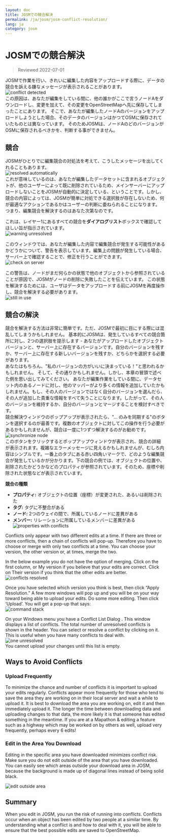 ```yaml
---
layout: doc
title: JOSMでの競合解決
permalink: /ja/josm/josm-conflict-resolution/
lang: ja
category: josm
---
```


JOSMでの競合解決
====================

> Reviewed 2022-07-01  

JOSMで作業を行い、きれいに編集した内容をアップロードする際に、データの競合を訴える嫌なメッセージが表示されることがあります。  
![conflict detected][]  
この原因は、あなたが編集をしている間に、他の誰かがここで言うノードAをダウンロードし、変更を加えて、その変更をOpenStreetMapへ先に保存してしまったことにあります。 そこで、あなたが編集したノードAのバージョンをアップロードしようとした場合、そのデータのバージョンはかつてOSMに保存されていたものとは異なっています。 そのためJOSMは、ノードAのどのバージョンがOSMに保存されるべきかを、判断する事ができません。  

競合
----------

JOSMがひとりでに編集競合の対処法を考えて、こうしたメッセージを出してくれることもあります。  
![resolved automatically][]  
これが意味しているのは、あなたが編集したデータセットに含まれるオブジェクトが、他のユーザーによって既に削除されているため、メインサーバーにアップロードしないことをJOSMが自動的に決定している、ということです。しかし、競合の内容によっては、JOSMが簡単に対処できる選択肢が存在しないため、何が最適なアクションであるかはユーザーの判断に委ねられることになります。 つまり、編集競合を解決するのはあなた次第なのです。  

これは、レイヤー1にあるすべての競合を**ダイアログリスト**ボックスで確認してほしい旨が指示されています。  
![warning unresolved][]  

このウィンドウでは、あなたが編集した内容で編集競合が発生する可能性があるかどうかについて、警告を表示しています。編集上の問題が発生している場合、サーバー上で確認することで、修正を行うことができます。  
![check on server][]  

この警告は、ノードがまだ何らかの状態で他のオブジェクトから参照されていることが原因で、JOSMがノードの削除に失敗したことを伝えています。 この状態を解決するためには、ユーザはデータをアップロードする前にJOSMを再度操作し、競合を解決する必要があります。  
![still in use][]  

競合の解決
--------------------

競合を解決する方法は非常に簡単です。ただ、JOSMで最初に目にする際には混乱してしまうかもしれません。 基本的にJOSMは、発生しているすべての競合箇所に対し、2つの選択肢を提示します - あなたがアップロードしたオブジェクトバージョンと、サーバー上に存在するバージョンです。自分のバージョンを残すか、サーバー上に存在する新しいバージョンを残すか、どちらかを選択する必要があります。  
あなたはもちろん、"私のバージョンの方がいいに決まっている！"と思われるかもしれません。 そして、その通りかもしれません。しかし、本章の冒頭で述べた例を思い出してみてください。 あなたが編集作業をしている間に、データセット内のあるノードに対し、他のマッパーがより多くの情報を追加していたかもしれません。もし、その人のバージョンではなく自分のバージョンを選んだら、その人が追加した貴重な情報をすべて失うことになります。したがって、その人のバージョンを維持するか、自分のバージョンとマージすることを検討すべきです。  
競合解決ウィンドウのポップアップが表示されたら、"... のみを同期する"のボタンを選択するのが最善です。複数のオブジェクトに対してこの操作を行う必要があるかもしれませんが、競合は一度に1つずつ解決するのがお勧めです。  
![synchronize node][]  
このボタンをクリックするとポップアップウィンドウが表示され、競合の詳細が表示されます。複雑なエラーメッセージに見えるかもしれませんが、むしろ内容はシンプルです。一番上のタブにある赤い四角いマークで、どのような編集競合が発生しているかが分かります。下の競合の例では、オブジェクトの位置や、削除されたかどうかなどのプロパティが参照されています。そのため、座標や削除された状態などが表示されています。  

**競合の種類**

- **プロパティ:**  オブジェクトの位置（座標）が変更された、あるいは削除された  
- **タグ:**  タグに不整合がある  
- **ノード:**  2つのウェイの間で、所属しているノードに差異がある  
- **メンバー:**  リレーションに所属しているメンバーに差異がある  
![properties with conflicts][]  

Conflicts only appear with two different edits at a time.  If there are three or more conflicts, then a chain of conflicts will pop-up.  Therefore you have to choose or merge with only two conflicts at a time.  You can choose your version, the other version or, at times, merge the two.  

In the below example you do not have the option of merging. Click on the first column, or My version if you believe that your edits are correct. Click on Their version if you think that the other edits are better.  
![conflicts resolved][]  

Once you have selected which version you think is best, then click “Apply Resolution.”  A few more windows will pop up and you will be on your way toward being able to upload your edits. Do some more editing.  Then click ‘Upload’.  You will get a pop-up that says:  
![command stack][]  

On your Windows menu you have a Conflict List Dialog . This window displays a list of conflicts. The total number of unresolved conflicts is shown in the header. You can select or resolve a conflict by clicking on it. This is useful when you have many conflicts to deal with.  
![one unresolved][]  
You cannot upload your changes until this list is empty.  

Ways to Avoid Conflicts
------------------------

### Upload Frequently

To minimize the chance and number of conflicts it is important to upload your edits regularly.  Conflicts appear more frequently for those who tend to save the area they are working on in their local server and wait a while to upload it.  It is best to download the area you are working on, edit it and then immediately upload it.  The longer the time between downloading data and uploading changes to that data, the more likely it is that someone has edited something in the meantime. If you are at a Mapathon & editing a feature such as a highway which may be worked on by others as well, upload very frequently, perhaps every 6 edits!  

### Edit in the Area You Download

Editing in the specific area you have downloaded minimizes conflict risk.  Make sure you do not edit outside of the area that you have downloaded.  You can easily see which areas outside your download area in JOSM, because the background is made up of diagonal lines instead of being solid black.  

![edit outside area][]  

Summary
--------
When you edit in JOSM, you run the risk of running into conflicts.  Conflicts occur when an object has been edited by two people at a similar time.  By understanding what a conflict is and how to deal with it, you will be able to ensure that the best possible edits are saved to OpenStreetMap.  


<!-- More stuff, could go into an additional chapter - DO NOT TRANSLATE
## Appendix. More Specific Conflicts

### Tag Conflicts

If the tags of one version of an objects are different from the tags of
another version, the Conflict dialog shows a ![]({{site.baseurl}}/images/intermediate/en_conflict_resolution_image08.png)in
the tab Tags. Click on the tab to display a dialog for resolving tag
conflicts.

There are three tables displayed in this dialog, from left to right:

1.  My version: shows the tags of the first object version participating
    in this conflict. These are usually the tags of the object version
    in your local data set.
2.  Merged version: shows the merged tags. This table is initially
    empty. The more tag conflicts you resolve, the more tag values will
    we be displayed in this table.
3.  Their version: shows the tags of the second object version
    participating in this conflict. These are usually the tags of the
    object version currently stored on the server.

In the example below both versions have a tag "name". The values in the
two object versions are different, though, and JOSM therefore displays
the row with a red background. The value of the first version is
"Secondary School", the opposite version has a value "Elementary
School". You now have to decide which of these values you want to keep
and which you want to discard.

![]({{site.baseurl}}/images/intermediate/en_conflict_resolution_image07.png)

Click on the value you want to keep, in the example for instance on the
value on the left. If you either double-click on the value or click on
![]({{site.baseurl}}/images/intermediate/en_conflict_resolution_image21.png), you decide to keep the value and to discard the
opposite value. The table in the middle now displays the value to keep
and the background color turns to green.

![]({{site.baseurl}}/images/intermediate/en_conflict_resolution_image10.png)

When the button Apply Resolutionis enabled you can apply your decision.
The values you've chosen will be applied and the dialog will be closed.

![]({{site.baseurl}}/images/intermediate/en_conflict_resolution_image03.png)

## Resolving differences in the node list of two versions of a way

If you see the symbol ![]({{site.baseurl}}/images/intermediate/en_conflict_resolution_image08.png)in the tab Nodesthen you
have to resolve differences in the list of
[nodes](http://josm.openstreetmap.de/wiki/Help/Concepts/Object)of two
[ways](http://josm.openstreetmap.de/wiki/Help/Concepts/Object). There
are three columns in the respective panel (see screen shot below):

1.  the leftmost table displays the list of nodes of the the local
    object version
2.  the rightmost table displays the list of nodes of the the server
    object version
3.  the table in the middle shows the list of nodes of the merged ways

Initially, the middle table is empty. You should now decide which nodes
to keep from the local dataset (the leftmost table) and which from the
server dataset (the rightmost table).

![]({{site.baseurl}}/images/intermediate/en_conflict_resolution_image24.png)

### 標準のワークフロー

The standard workflow to resolve conflicts in the node lists of two
[object
versions](http://josm.openstreetmap.de/wiki/Help/Concepts/Object)consists
of three steps:

1.  Pick nodes from either object version and reorder the resulting node
    list if necessary
2.  Freezethe resulting merged node list by clicking on the button
    ![]({{site.baseurl}}/images/intermediate/en_conflict_resolution_image16.png). When you freeze the merged node list you
    tell JOSM that all conflicts in the node list are resolved.
3.  Apply the resolution

### A simple workflow: Keep the node list from your local object version

The following example shows the workflow when you decide to keep all nodes in the same order from your local object version.

-   First, select all elements in the leftmost table (either using the mouse or by 
    pressing Ctrl-A in the table) (see next screen shot):

    ![]({{site.baseurl}}/images/intermediate/en_conflict_resolution_image04.png)

-   Then, click 
    ![]({{site.baseurl}}/images/intermediate/en_conflict_resolution_image19.png)
    to copy the selected nodes to the middle table with the merged nodes:

    ![]({{site.baseurl}}/images/intermediate/en_conflict_resolution_image01.png)

-   Finally, click
    ![]({{site.baseurl}}/images/intermediate/en_conflict_resolution_image16.png)
    to freeze the resulting merged node list:

    ![]({{site.baseurl}}/images/intermediate/en_conflict_resolution_image20.png)

    The symbol in the nodes tab now switched to 
    ![]({{site.baseurl}}/images/intermediate/en_conflict_resolution_image00.png)
    and you can apply the merge decisions.

### Support for comparing node lists

It can be difficult to find the differences between the node list of of two object versions, in particular for ways with many nodes.

The Conflict Dialog supports you in finding the differences. It can compare two of the node lists displayed ("my" node list, the merged node list, and "their" node list) and it can render the differences between them with specific background colors.

From the following combo box you can select which pair of node lists to compare:

![]({{site.baseurl}}/images/intermediate/en_conflict_resolution_image15.png)

1.  My with Their: compares the leftmost table with the rightmost table
    in the Conflict Dialog
2.  My with Merged: compares the leftmost table with the middle table in
    the Conflict Dialog
3.  Their with Merge: compares the middle table with the rightmost table
    in the Conflict Dialog

Depending on the position of a node in the list different background
colors are used:

1.  The node is in this list only. It isn't present in the opposite list:
    ![]({{site.baseurl}}/images/intermediate/en_conflict_resolution_image13.png)
2.  The node is in both lists, but it is on different positions:
    ![]({{site.baseurl}}/images/intermediate/en_conflict_resolution_image02.png)
3.  White background means that a node is in both lists at the same
    position.

    ![]({{site.baseurl}}/images/intermediate/en_conflict_resolution_image17.png)

-->

[conflict detected]: /images/josm/conflict-detected.png
[resolved automatically]: /images/josm/resolved-automatically.png
[warning unresolved]: /images/josm/warning-unresolved.png
[check on server]: /images/josm/check-on-server.png
[still in use]: /images/josm/still-in-use.png
[synchronize node]: /images/josm/synchronize-node.png
[properties with conflicts]: /images/josm/properties-with-conflicts.png
[conflicts resolved]: /images/josm/conflicts-resolved.png
[synchronize node]: /images/josm/synchronize-node.png
[command stack]: /images/josm/command-stack.png
[one unresolved]: /images/josm/one-unresolved.png
[edit outside area]: /images/josm/edit-outside-area.png